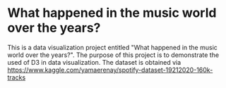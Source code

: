 # What happened in the music world over the years?
This is a data visualization project entitled "What happened in the music world over the years?".
The purpose of this project is to demonstrate the used of D3 in data visualization.
The dataset is obtained via https://www.kaggle.com/yamaerenay/spotify-dataset-19212020-160k-tracks
